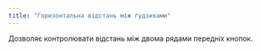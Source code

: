 ```yaml
---
title: "Горизонтальна відстань між ґудзиками"
---
```


Дозволяє контролювати відстань між двома рядами передніх кнопок.




